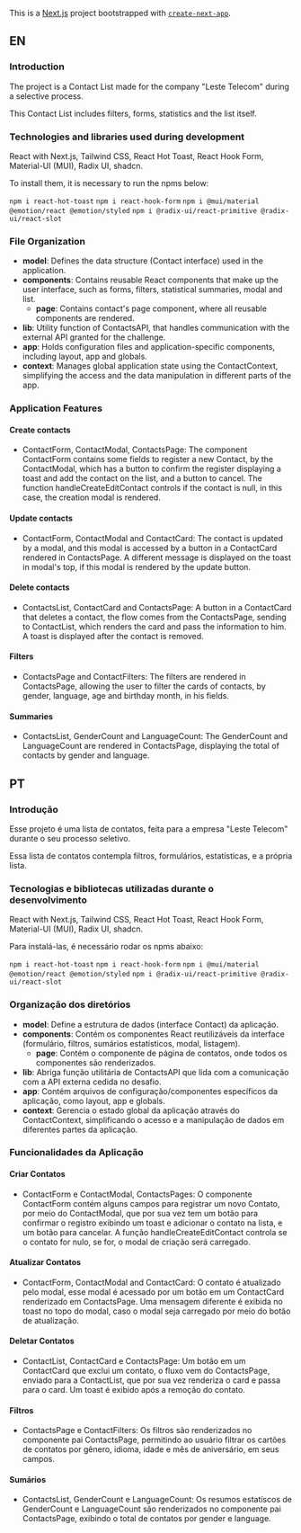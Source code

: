 This is a [Next.js](https://nextjs.org/) project bootstrapped with [`create-next-app`](https://github.com/vercel/next.js/tree/canary/packages/create-next-app).

## EN

### Introduction

The project is a Contact List made for the company "Leste Telecom" during a selective process. 

This Contact List includes filters, forms, statistics and the list itself.

### Technologies and libraries used during development

React with Next.js, Tailwind CSS, React Hot Toast, React Hook Form, Material-UI (MUI), Radix UI, shadcn.

To install them, it is necessary to run the npms below:

`npm i react-hot-toast`
`npm i react-hook-form`
`npm i @mui/material @emotion/react @emotion/styled`
`npm i @radix-ui/react-primitive @radix-ui/react-slot`

### File Organization

- **model**: Defines the data structure (Contact interface) used in the application.
- **components**: Contains reusable React components that make up the user interface, such as forms, filters, statistical summaries, modal and list.
    - **page**: Contains contact's page component, where all reusable components are rendered.
- **lib**: Utility function of ContactsAPI, that handles communication with the external API granted for the challenge.
- **app**: Holds configuration files and application-specific components, including layout, app and globals.
- **context**: Manages global application state using the ContactContext, simplifying the access and the data manipulation in different parts of the app.

### Application Features

#### Create contacts

- ContactForm, ContactModal, ContactsPage: The component ContactForm contains some fields to register a new Contact, by the ContactModal, which has a button to confirm the register displaying a toast and add the contact on the list, and a button to cancel. The function handleCreateEditContact controls if the contact is null, in this case, the creation modal is rendered.

#### Update contacts

- ContactForm, ContactModal and ContactCard: The contact is updated by a modal, and this modal is accessed by a button in a ContactCard rendered in ContactsPage. A different message is displayed on the toast in modal's top, if this modal is rendered by the update button.

#### Delete contacts

- ContactsList, ContactCard and ContactsPage: A button in a ContactCard that deletes a contact, the flow comes from the ContactsPage, sending to ContactList, which renders the card and pass the information to him. A toast is displayed after the contact is removed.

#### Filters

- ContactsPage and ContactFilters: The filters are rendered in ContactsPage, allowing the user to filter the cards of contacts, by gender, language, age and birthday month, in his fields.

#### Summaries

- ContactsList, GenderCount and LanguageCount: The GenderCount and LanguageCount are rendered in ContactsPage, displaying the total of contacts by gender and language.

## PT

### Introdução

Esse projeto é uma lista de contatos, feita para a empresa "Leste Telecom" durante o seu processo seletivo.

Essa lista de contatos contempla filtros, formulários, estatísticas, e a própria lista.

### Tecnologias e bibliotecas utilizadas durante o desenvolvimento

React with Next.js, Tailwind CSS, React Hot Toast, React Hook Form, Material-UI (MUI), Radix UI, shadcn.

Para instalá-las, é necessário rodar os npms abaixo:

`npm i react-hot-toast`
`npm i react-hook-form`
`npm i @mui/material @emotion/react @emotion/styled`
`npm i @radix-ui/react-primitive @radix-ui/react-slot`

### Organização dos diretórios

- **model**: Define a estrutura de dados (interface Contact) da aplicação.
- **components**: Contém os componentes React reutilizáveis da interface 
(formulário, filtros, sumários estatísticos, modal, listagem).
    - **page**: Contém o componente de página de contatos, onde todos os componentes são renderizados.
- **lib**: Abriga função utilitária de ContactsAPI que lida com a comunicação com a API externa cedida no desafio.
- **app**: Contém arquivos de configuração/componentes específicos da aplicação, como layout, app e globals.
- **context**: Gerencia o estado global da aplicação através do ContactContext, simplificando o acesso e a manipulação de dados em diferentes partes da aplicação.

### Funcionalidades da Aplicação

#### Criar Contatos

- ContactForm e ContactModal, ContactsPages: O componente ContactForm contém alguns campos para registrar um novo Contato, por meio do ContactModal, que por sua vez tem um botão para confirmar o registro exibindo um toast e adicionar o contato na lista, e um botão para cancelar. A função handleCreateEditContact controla se o contato for nulo, se for, o modal de criação será carregado.

#### Atualizar Contatos

- ContactForm, ContactModal and ContactCard: O contato é atualizado pelo modal, esse modal é acessado por um botão em um ContactCard renderizado em ContactsPage. Uma mensagem diferente é exibida no toast no topo do modal, caso o modal seja carregado por meio do botão de atualização.

#### Deletar Contatos

-  ContactList, ContactCard e ContactsPage: Um botão em um ContactCard que exclui um contato, o fluxo vem do ContactsPage, enviado para a ContactList, que por sua vez renderiza o card e passa para o card. Um toast é exibido após a remoção do contato.

#### Filtros

- ContactsPage e ContactFilters: Os filtros são renderizados no componente pai ContactsPage, permitindo ao usuário filtrar os cartões de contatos por gênero, idioma, idade e mês de aniversário, em seus campos.

#### Sumários

- ContactsList, GenderCount e LanguageCount: Os resumos estatíscos de GenderCount e LanguageCount são renderizados no componente pai ContactsPage, exibindo o total de contatos por gender e language.

